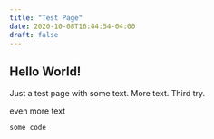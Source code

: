 ```yaml
---
title: "Test Page"
date: 2020-10-08T16:44:54-04:00
draft: false
---
```


## Hello World!

Just a test page with some text.
More text.
Third try.

even more text


```
some code
```

